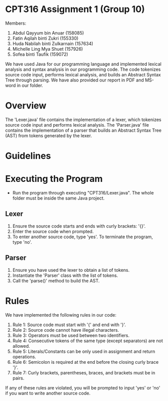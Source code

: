 # CPT316 Assignment 1 (Group 10)
Members:  
  1. Abdul Qayyum bin Anuar (158085)
  2. Fatin Aqilah binti Zukri (155330)
  3. Huda Nabilah binti Zulkarnain (157634)
  4. Michelle Ling Mya Shuet (157926)
  5. Sofea binti Taufik (159072)

We have used Java for our programming language and implemented lexical analysis and syntax analysis in our programming code. The code tokenizes source code input, performs lexical analysis, and builds an Abstract Syntax Tree through parsing. We have also provided our report in PDF and MS-word in our folder.

# Overview

The 'Lexer.java' file contains the implementation of a lexer, which tokenizes source code input and performs lexical analysis. The 'Parser.java' file contains the implementation of a parser that builds an Abstract Syntax Tree (AST) from tokens generated by the lexer.

# Guidelines

# Executing the Program
- Run the program through executing "CPT316/Lexer.java". The whole folder must be inside the same Java project.

## Lexer
1. Ensure the source code starts and ends with curly brackets: '{}'.
2. Enter the source code when prompted.
3. To enter another source code, type 'yes'. To terminate the program, type 'no'.

## Parser
1. Ensure you have used the lexer to obtain a list of tokens.
2. Instantiate the 'Parser' class with the list of tokens.
3. Call the 'parse()' method to build the AST.

# Rules

We have implemented the following rules in our code:
1. Rule 1: Source code must start with '{' and end with '}'.
2. Rule 2: Source code cannot have illegal characters.
3. Rule 3: Operators must be used between two identifiers.
4. Rule 4: Consecutive tokens of the same type (except separators) are not allowed.
5. Rule 5: Literals/Constants can be only used in assignment and return operations.
6. Rule 6: Semicolon is required at the end before the closing curly brace '}'.
7. Rule 7: Curly brackets, parentheses, braces, and brackets must be in pairs.

If any of these rules are violated, you will be prompted to input 'yes' or 'no' if you want to write another source code.
